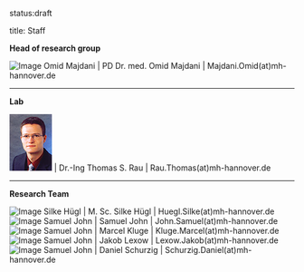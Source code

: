 status:draft

title: Staff

**Head of research group**

![Image Omid Majdani](Omid.png) |  PD Dr. med. Omid Majdani |  Majdani.Omid(at)mh-hannover.de

----------------------------------------------------------------------------------------
**Lab**

![Image Thomas Rau](Thomas.jpg) | Dr.-Ing Thomas S. Rau		|	Rau.Thomas(at)mh-hannover.de	

---------------------------
**Research Team**

![Image Silke Hügl ](Silke.png) | M. Sc. Silke Hügl			|	Huegl.Silke(at)mh-hannover.de
![Image Samuel John](Samuel.png) | Samuel John				|	John.Samuel(at)mh-hannover.de
![Image Samuel John](Marcel.png) | Marcel Kluge				|	Kluge.Marcel(at)mh-hannover.de
![Image Samuel John](Jakob.png) | Jakob Lexow				|	Lexow.Jakob(at)mh-hannover.de
![Image Samuel John](Daniel.png) | Daniel Schurzig			|	Schurzig.Daniel(at)mh-hannover.de